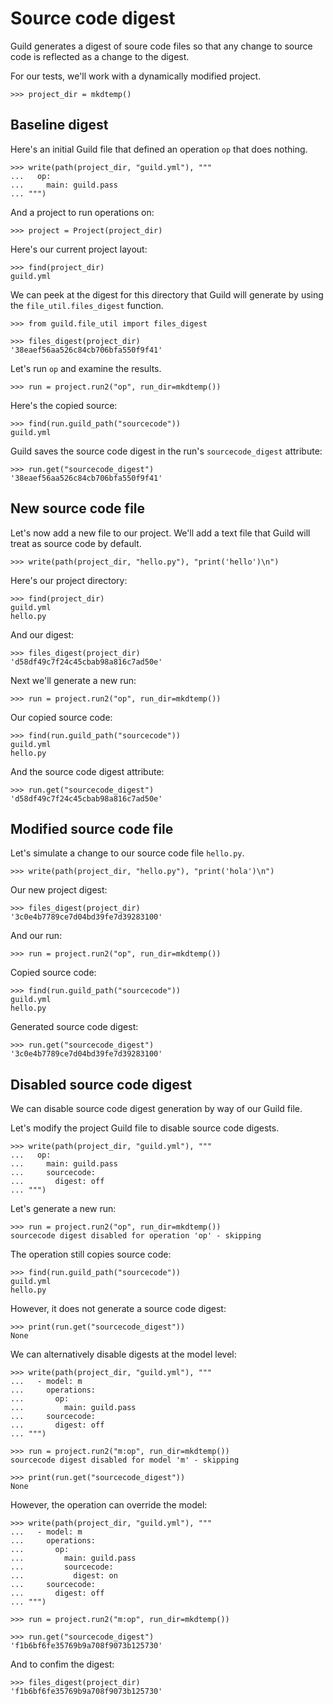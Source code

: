 # Source code digest

Guild generates a digest of soure code files so that any change to
source code is reflected as a change to the digest.

For our tests, we'll work with a dynamically modified project.

    >>> project_dir = mkdtemp()

## Baseline digest

Here's an initial Guild file that defined an operation `op` that does
nothing.

    >>> write(path(project_dir, "guild.yml"), """
    ...   op:
    ...     main: guild.pass
    ... """)

And a project to run operations on:

    >>> project = Project(project_dir)

Here's our current project layout:

    >>> find(project_dir)
    guild.yml

We can peek at the digest for this directory that Guild will generate
by using the `file_util.files_digest` function.

    >>> from guild.file_util import files_digest

    >>> files_digest(project_dir)
    '38eaef56aa526c84cb706bfa550f9f41'

Let's run `op` and examine the results.

    >>> run = project.run2("op", run_dir=mkdtemp())

Here's the copied source:

    >>> find(run.guild_path("sourcecode"))
    guild.yml

Guild saves the source code digest in the run's `sourcecode_digest`
attribute:

    >>> run.get("sourcecode_digest")
    '38eaef56aa526c84cb706bfa550f9f41'

## New source code file

Let's now add a new file to our project. We'll add a text file that
Guild will treat as source code by default.

    >>> write(path(project_dir, "hello.py"), "print('hello')\n")

Here's our project directory:

    >>> find(project_dir)
    guild.yml
    hello.py

And our digest:

    >>> files_digest(project_dir)
    'd58df49c7f24c45cbab98a816c7ad50e'

Next we'll generate a new run:

    >>> run = project.run2("op", run_dir=mkdtemp())

Our copied source code:

    >>> find(run.guild_path("sourcecode"))
    guild.yml
    hello.py

And the source code digest attribute:

    >>> run.get("sourcecode_digest")
    'd58df49c7f24c45cbab98a816c7ad50e'

## Modified source code file

Let's simulate a change to our source code file `hello.py`.

    >>> write(path(project_dir, "hello.py"), "print('hola')\n")

Our new project digest:

    >>> files_digest(project_dir)
    '3c0e4b7789ce7d04bd39fe7d39283100'

And our run:

    >>> run = project.run2("op", run_dir=mkdtemp())

Copied source code:

    >>> find(run.guild_path("sourcecode"))
    guild.yml
    hello.py

Generated source code digest:

    >>> run.get("sourcecode_digest")
    '3c0e4b7789ce7d04bd39fe7d39283100'

## Disabled source code digest

We can disable source code digest generation by way of our Guild file.

Let's modify the project Guild file to disable source code digests.

    >>> write(path(project_dir, "guild.yml"), """
    ...   op:
    ...     main: guild.pass
    ...     sourcecode:
    ...       digest: off
    ... """)

Let's generate a new run:

    >>> run = project.run2("op", run_dir=mkdtemp())
    sourcecode digest disabled for operation 'op' - skipping

The operation still copies source code:

    >>> find(run.guild_path("sourcecode"))
    guild.yml
    hello.py

However, it does not generate a source code digest:

    >>> print(run.get("sourcecode_digest"))
    None

We can alternatively disable digests at the model level:

    >>> write(path(project_dir, "guild.yml"), """
    ...   - model: m
    ...     operations:
    ...       op:
    ...         main: guild.pass
    ...     sourcecode:
    ...       digest: off
    ... """)

    >>> run = project.run2("m:op", run_dir=mkdtemp())
    sourcecode digest disabled for model 'm' - skipping

    >>> print(run.get("sourcecode_digest"))
    None

However, the operation can override the model:

    >>> write(path(project_dir, "guild.yml"), """
    ...   - model: m
    ...     operations:
    ...       op:
    ...         main: guild.pass
    ...         sourcecode:
    ...           digest: on
    ...     sourcecode:
    ...       digest: off
    ... """)

    >>> run = project.run2("m:op", run_dir=mkdtemp())

    >>> run.get("sourcecode_digest")
    'f1b6bf6fe35769b9a708f9073b125730'

And to confim the digest:

    >>> files_digest(project_dir)
    'f1b6bf6fe35769b9a708f9073b125730'
